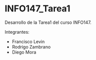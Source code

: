 # INFO147_Tarea1
Desarrollo de la Tarea1 del curso INFO147.

Integrantes:
- Francisco Levin
- Rodrigo Zambrano
- Diego Mora
